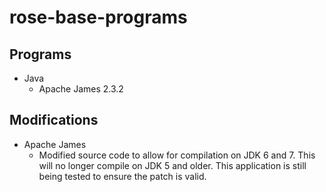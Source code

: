 rose-base-programs
==================

## Programs
* Java
	* Apache James 2.3.2

## Modifications
* Apache James
	* Modified source code to allow for compilation on JDK 6 and 7.  This will no longer compile on JDK 5 and older.  This application is still being tested to ensure the patch is valid.

